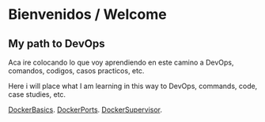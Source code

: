 # Bienvenidos / Welcome
## My path to DevOps

Aca ire colocando lo que voy aprendiendo en este camino a DevOps, comandos, codigos, casos practicos, etc.

Here i will place what I am learning in this way to DevOps, commands, code, case studies, etc.

[DockerBasics](./DockerBasics.md).
[DockerPorts](./DockerPorts.md).
[DockerSupervisor](./DockerSupervisor.md).
